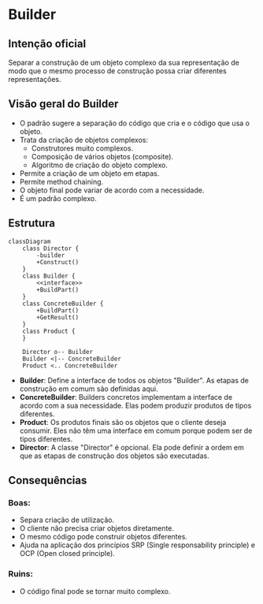 # Builder

## Intenção oficial

Separar a construção de um objeto complexo da sua representação de modo que o mesmo processo de construção possa criar diferentes representações.

## Visão geral do Builder

- O padrão sugere a separação do código que cria e o código que usa o objeto.
- Trata da criação de objetos complexos:
    - Construtores muito complexos.
    - Composição de vários objetos (composite).
    - Algoritmo de criação do objeto complexo.
- Permite a criação de um objeto em etapas.
- Permite method chaining.
- O objeto final pode variar de acordo com a necessidade.
- É um padrão complexo.

## Estrutura

```mermaid
classDiagram
    class Director {
        -builder
        +Construct()
    }
    class Builder {
        <<interface>>
        +BuildPart()
    }
    class ConcreteBuilder {
        +BuildPart()
        +GetResult()
    }
    class Product {
    }

    Director o-- Builder
    Builder <|-- ConcreteBuilder
    Product <.. ConcreteBuilder
```

- **Builder**: Define a interface de todos os objetos "Builder". As etapas de construção em comum são definidas aqui.
- **ConcreteBuilder**: Builders concretos implementam a interface de acordo com a sua necessidade. Elas podem produzir produtos de tipos diferentes.
- **Product**: Os produtos finais são os objetos que o cliente deseja consumir. Eles não têm uma interface em comum porque podem ser de tipos diferentes.
- **Director**: A classe "Director" é opcional. Ela pode definir a ordem em que as etapas de construção dos objetos são executadas.

## Consequências

### Boas:

- Separa criação de utilização.
- O cliente não precisa criar objetos diretamente.
- O mesmo código pode construir objetos diferentes.
- Ajuda na aplicação dos princípios SRP (Single responsability principle) e OCP (Open closed principle).

### Ruins:

- O código final pode se tornar muito complexo.
